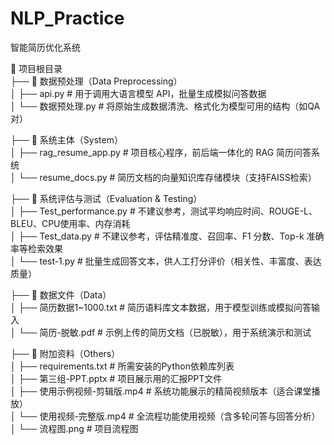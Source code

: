 # NLP_Practice
智能简历优化系统

📁 项目根目录  
├── 📁 数据预处理（Data Preprocessing）  
│   ├── api.py                     # 用于调用大语言模型 API，批量生成模拟问答数据  
│   └── 数据预处理.py             # 将原始生成数据清洗、格式化为模型可用的结构（如QA对）  
  
├── 📁 系统主体（System）  
│   ├── rag_resume_app.py          # 项目核心程序，前后端一体化的 RAG 简历问答系统  
│   └── resume_docs.py             # 简历文档的向量知识库存储模块（支持FAISS检索）  

├── 📁 系统评估与测试（Evaluation & Testing）  
│   ├── Test_performance.py        # 不建议参考，测试平均响应时间、ROUGE-L、BLEU、CPU使用率、内存消耗  
│   ├── Test_data.py               # 不建议参考，评估精准度、召回率、F1 分数、Top-k 准确率等检索效果  
│   └── test-1.py                  # 批量生成回答文本，供人工打分评价（相关性、丰富度、表达质量）  
  
├── 📁 数据文件（Data）  
│   ├── 简历数据1~1000.txt        # 简历语料库文本数据，用于模型训练或模拟问答输入  
│   └── 简历-脱敏.pdf             # 示例上传的简历文档（已脱敏），用于系统演示和测试  
  
├── 📁 附加资料（Others）  
│   ├── requirements.txt           # 所需安装的Python依赖库列表  
│   ├── 第三组-PPT.pptx           # 项目展示用的汇报PPT文件  
│   ├── 使用示例视频-剪辑版.mp4   # 系统功能展示的精简视频版本（适合课堂播放）  
│   └── 使用视频-完整版.mp4       # 全流程功能使用视频（含多轮问答与回答分析）  
│   └── 流程图.png       # 项目流程图  

